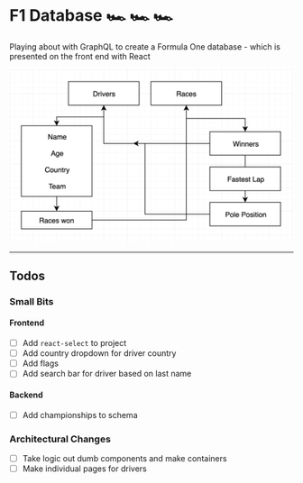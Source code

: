 # F1 Database   🏎️ 🏎️️️️ 🏎️️️

Playing about with GraphQL to create a Formula One database - which is presented on the front end with React

![Site](static/graph.png?raw=true "Graph")

---

## Todos  
### Small Bits
#### Frontend 
* [ ] Add `react-select` to project
* [ ] Add country dropdown for driver country
* [ ] Add flags 
* [ ] Add search bar for driver based on last name 
#### Backend
* [ ] Add championships to schema

### Architectural Changes
* [ ] Take logic out dumb components and make containers 
* [ ] Make individual pages for drivers
